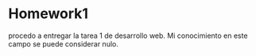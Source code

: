 # Homework1
procedo a entregar la tarea 1 de desarrollo web. Mi conocimiento en este campo se puede considerar nulo.
